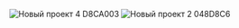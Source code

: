 
![Новый проект 4  D8CA003](https://user-images.githubusercontent.com/71364321/147839322-91049b5e-7d21-4448-8fce-d2a48204465c.png)
![Новый проект 2  048D8C6](https://user-images.githubusercontent.com/71364321/147839334-7ab51561-430f-455f-a37a-cd9461020be9.png)
